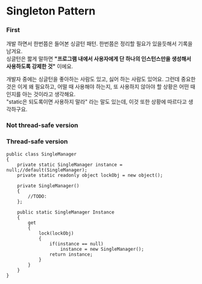 # Singleton Pattern

### First

개발 하면서 한번쯤은 들어본 싱글턴 패턴. 한번쯤은 정리할 필요가 있을듯해서 기록을 남겨요.  
싱글턴은 짧게 말하면 **"프로그램 내에서 사용자에게 단 하나의 인스턴스만을 생성해서 사용하도록 강제한 것"** 이에요.

개발자 중에는 싱글턴을 좋아하는 사람도 있고, 싫어 하는 사람도 있어요. 그런데 중요한 것은 이게 왜 필요하고, 어떨 때 사용해야 하는지, 또 사용하지 않아야 할 상황은 어떤 때인지를 아는 것이라고 생각해요.  
"static은 되도록이면 사용하지 말라" 라는 말도 있는데, 이것 또한 상황에 따르다고 생각하구요.  


### Not thread-safe version



### Thread-safe version

```text
public class SingleManager
{
    private static SingleManager instance = null;//default(SingleManager);
    private static readonly object lockObj = new object();
    
    private SingleManager()
    {
        //TODO:
    };
    
    public static SingleManager Instance
    {
        get
        {
            lock(lockObj)
            {
                if(instance == null)
                    instance = new SingleManager();
                return instance;
            }
        }
    }
}
```

